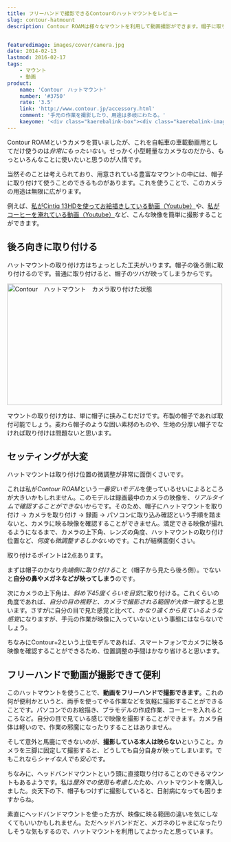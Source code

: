```yaml
---
title: フリーハンドで撮影できるContourのハットマウントをレビュー
slug: contour-hatmount
description: Contour ROAMは様々なマウントを利用して動画撮影ができます。帽子に取り付けることで、スポーツ以外の用途にも使えます。自分の手元をフリーハンドで撮影できるのが強みで、何かと汎用性の高いマウントだと思います。


featuredimage: images/cover/camera.jpg
date: 2014-02-13
lastmod: 2016-02-17
tags: 
    - マウント
    - 動画
product:
    name: 'Contour　ハットマウント'
    number: '#3750'
    rate: '3.5'
    link: 'http://www.contour.jp/accessory.html'
    comment: '手元の作業を撮影したり、用途は多岐にわたる。'
    kaeyome: '<div class="kaerebalink-box"><div class="kaerebalink-image"><a href="http://www.amazon.co.jp/exec/obidos/ASIN/B006ZG18FO/illusionspace-22/ref=nosim/" rel="nofollow" target="_blank"><img src="http://ecx.images-amazon.com/images/I/41cUVzedXHL._SL160_.jpg" style="border: none;" /></a></div><div class="kaerebalink-info"><div class="kaerebalink-name"><a href="http://www.amazon.co.jp/exec/obidos/ASIN/B006ZG18FO/illusionspace-22/ref=nosim/" rel="nofollow" target="_blank">【国内正規品】Contour ハットマウント #3750</a><div class="kaerebalink-powered-date">posted with <a href="http://kaereba.com" rel="nofollow" target="_blank">カエレバ</a></div></div><div class="kaerebalink-detail"> コンツアー 2012-01-20    </div><div class="kaerebalink-link1"><div class="shoplinkamazon"><a href="http://www.amazon.co.jp/gp/search?keywords=%83n%83b%83g%83%7D%83E%83%93%83g%20Contour&__mk_ja_JP=%83J%83%5E%83J%83i&tag=illusionspace-22" rel="nofollow" target="_blank" title="アマゾン" >Amazonで購入</a></div><div class="shoplinkrakuten"><a href="http://hb.afl.rakuten.co.jp/hgc/0e95387f.f2aef20d.0e953880.25e412bd/?pc=http%3A%2F%2Fsearch.rakuten.co.jp%2Fsearch%2Fmall%2F%25E3%2583%258F%25E3%2583%2583%25E3%2583%2588%25E3%2583%259E%25E3%2582%25A6%25E3%2583%25B3%25E3%2583%2588%2520Contour%2F-%2Ff.1-p.1-s.1-sf.0-st.A-v.2%3Fx%3D0%26scid%3Daf_ich_link_urltxt%26m%3Dhttp%3A%2F%2Fm.rakuten.co.jp%2F" rel="nofollow" target="_blank" title="楽天市場" >楽天市場で購入</a></div></div></div><div class="booklink-footer" style="clear: left"></div></div>'
---
```


Contour ROAMというカメラを買いましたが、これを自転車の車載動画用としてだけ使うのは<em>非常にもったいない</em>。せっかく小型軽量なカメラなのだから、もっといろんなことに使いたいと思うのが人情です。

当然そのことは考えられており、用意されている豊富なマウントの中には、帽子に取り付けて使うことのできるものがあります。これを使うことで、このカメラの用途は無限に広がります。

例えば、<a href="https://www.youtube.com/watch?feature=player_detailpage&#038;v=mCb06jukw3s" target="_blank">私がCintiq 13HDを使ってお絵描きしている動画（Youtube）</a>や、<a href="https://www.youtube.com/watch?v=SsOfK1x7XPE" target="_blank">私がコーヒーを淹れている動画（Youtube）</a>など、こんな映像を簡単に撮影することができます。


## 後ろ向きに取り付ける


ハットマウントの取り付け方はちょっとした工夫がいります。帽子の後ろ側に取り付けるのです。普通に取り付けると、帽子のツバが映ってしまうからです。

<img src="https://wantit.gcreate.jp/wp-content/uploads/2014/02/P2132048.jpg" alt="Contour　ハットマウント　カメラ取り付けた状態" width="500" height="282" class="size-full wp-image-355" srcset="https://wantit.gcreate.jp/wp-content/uploads/2014/02/P2132048.jpg 500w, https://wantit.gcreate.jp/wp-content/uploads/2014/02/P2132048-300x169.jpg 300w" sizes="(max-width: 500px) 100vw, 500px" />

マウントの取り付け方は、単に帽子に挟みこむだけです。布製の帽子であれば取付可能でしょう。麦わら帽子のような固い素材のものや、生地の分厚い帽子でなければ取り付けは問題ないと思います。


## セッティングが大変


ハットマウントは取り付け位置の微調整が非常に面倒くさいです。

これは私が<em>Contour ROAM</em>という<em>一番安いモデル</em>を使っているせいによるところが大きいかもしれません。このモデルは録画最中のカメラの映像を、<em>リアルタイムで確認することができない</em>からです。そのため、帽子にハットマウントを取り付け → カメラを取り付け → 録画 → パソコンに取り込み確認という手順を踏まないと、カメラに映る映像を確認することができません。満足できる映像が撮れるようになるまで、カメラの上下角、レンズの角度、ハットマウントの取り付け位置など、<em>何度も微調整するしかない</em>のです。これが結構面倒くさい。

取り付けるポイントは2点あります。

まずは帽子のかなり<em>先端側に取り付ける</em>こと（帽子から見たら後ろ側）。でないと<strong>自分の鼻やメガネなどが映ってしまう</strong>のです。

次にカメラの上下角は、<em>斜め下45度くらいを目安</em>に取り付ける。これくらいの角度であれば、<em>自分の目の視野と、カメラで撮影される範囲が大体一致</em>すると思います。さすがに自分の目で見た感覚と比べて、<em>かなり遠くから見ているような感覚</em>になりますが、手元の作業が映像に入っていないという事態にはならないでしょう。

ちなみにContour+2という上位モデルであれば、スマートフォンでカメラに映る映像を確認することができるため、位置調整の手間はかなり省けると思います。


## フリーハンドで動画が撮影できて便利


このハットマウントを使うことで、<strong>動画をフリーハンドで撮影できます</strong>。これの何が便利かというと、両手を使ってやる作業などを気軽に撮影することができることです。パソコンでのお絵描き、プラモデルの作成作業、コーヒーを入れるところなど。自分の目で見ている感じで映像を撮影することができます。カメラ自体は軽いので、作業の邪魔になったりすることはありません。

そして意外と馬鹿にできないのが、<strong>撮影している本人は映らない</strong>ということ。カメラを三脚に固定して撮影すると、どうしても自分自身が映ってしまいます。でもこれなら<em>シャイな人でも安心</em>です。

ちなみに、ヘッドバンドマウントという頭に直接取り付けることのできるマウントもあるようです。私は<em>屋外での使用も考慮した</em>ため、ハットマウントを購入しました。炎天下の下、帽子もつけずに撮影していると、日射病になっても困りますからね。

素直にヘッドバンドマウントを使った方が、映像に映る範囲の違いを気にしなくてもいいかもしれません。ただヘッドバンドだと、メガネのじゃまになったりしそうな気もするので、ハットマウントを利用してよかったと思っています。


  